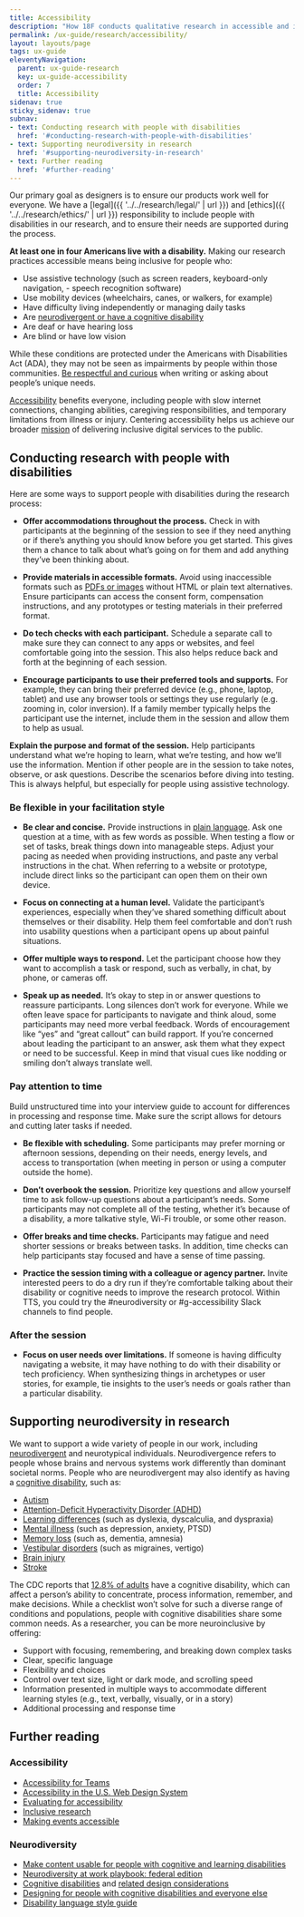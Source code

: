 ```yaml
---
title: Accessibility
description: "How 18F conducts qualitative research in accessible and inclusive ways"
permalink: /ux-guide/research/accessibility/
layout: layouts/page
tags: ux-guide
eleventyNavigation: 
  parent: ux-guide-research
  key: ux-guide-accessibility
  order: 7
  title: Accessibility
sidenav: true
sticky_sidenav: true
subnav:
- text: Conducting research with people with disabilities
  href: '#conducting-research-with-people-with-disabilities'
- text: Supporting neurodiversity in research
  href: '#supporting-neurodiversity-in-research'
- text: Further reading
  href: '#further-reading'
---
```


Our primary goal as designers is to ensure our products work well for everyone. We have a [legal]({{ '../../research/legal/' | url }}) and [ethics]({{ '../../research/ethics/' | url }}) responsibility to include people with disabilities in our research, and to ensure their needs are supported during the process.

**At least one in four Americans live with a disability.** Making our research practices accessible means being inclusive for people who:

- Use assistive technology (such as screen readers, keyboard-only navigation, - speech recognition software)
- Use mobility devices (wheelchairs, canes, or walkers, for example)
- Have difficulty living independently or managing daily tasks
- Are [neurodivergent or have a cognitive disability](#supporting-neurodiversity-in-research)
- Are deaf or have hearing loss
- Are blind or have low vision

While these conditions are protected under the Americans with Disabilities Act (ADA), they may not be seen as impairments by people within those communities. [Be respectful and curious](https://www.nih.gov/about-nih/what-we-do/science-health-public-trust/perspectives/writing-respectfully-person-first-identity-first-language) when writing or asking about people’s unique needs.

[Accessibility](https://18f-guides.netlify.app/accessibility/) benefits everyone, including people with slow internet connections, changing abilities, caregiving responsibilities, and temporary limitations from illness or injury. Centering accessibility helps us achieve our broader [mission](https://www.gsa.gov/about-us/organization/federal-acquisition-service/technology-transformation-services) of delivering inclusive digital services to the public.

## Conducting research with people with disabilities

Here are some ways to support people with disabilities during the research process:

- **Offer accommodations throughout the process.** Check in with participants at the beginning of the session to see if they need anything or if there’s anything you should know before you get started. This gives them a chance to talk about what’s going on for them and add anything they’ve been thinking about.

- **Provide materials in accessible formats.** Avoid using inaccessible formats such as [PDFs or images](https://www.section508.gov/create/) without HTML or plain text alternatives. Ensure participants can access the consent form, compensation instructions, and any prototypes or testing materials in their preferred format.

- **Do tech checks with each participant.** Schedule a separate call to make sure they can connect to any apps or websites, and feel comfortable going into the session. This also helps reduce back and forth at the beginning of each session.

- **Encourage participants to use their preferred tools and supports.** For example, they can bring their preferred device (e.g., phone, laptop, tablet) and use any browser tools or settings they use regularly (e.g. zooming in, color inversion). If a family member typically helps the participant use the internet, include them in the session and allow them to help as usual.

**Explain the purpose and format of the session.** Help participants understand what we’re hoping to learn, what we’re testing, and how we’ll use the information. Mention if other people are in the session to take notes, observe, or ask questions. Describe the scenarios before diving into testing. This is always helpful, but especially for people using assistive technology.

### Be flexible in your facilitation style

- **Be clear and concise.** Provide instructions in [plain language](https://www.plainlanguage.gov/). Ask one question at a time, with as few words as possible. When testing a flow or set of tasks, break things down into manageable steps. Adjust your pacing as needed when providing instructions, and paste any verbal instructions in the chat. When referring to a website or prototype, include direct links so the participant can open them on their own device.

- **Focus on connecting at a human level.** Validate the participant’s experiences, especially when they’ve shared something difficult about themselves or their disability. Help them feel comfortable and don’t rush into usability questions when a participant opens up about painful situations.

- **Offer multiple ways to respond.** Let the participant choose how they want to accomplish a task or respond, such as verbally, in chat, by phone, or cameras off.

- **Speak up as needed.** It’s okay to step in or answer questions to reassure participants. Long silences don’t work for everyone. While we often leave space for participants to navigate and think aloud, some participants may need more verbal feedback. Words of encouragement like “yes” and “great callout” can build rapport. If you’re concerned about leading the participant to an answer, ask them what they expect or need to be successful. Keep in mind that visual cues like nodding or smiling don’t always translate well.

### Pay attention to time

Build unstructured time into your interview guide to account for differences in processing and response time. Make sure the script allows for detours and cutting later tasks if needed.

- **Be flexible with scheduling.** Some participants may prefer morning or afternoon sessions, depending on their needs, energy levels, and access to transportation (when meeting in person or using a computer outside the home).

- **Don’t overbook the session.** Prioritize key questions and allow yourself time to ask follow-up questions about a participant’s needs. Some participants may not complete all of the testing, whether it’s because of a disability, a more talkative style, Wi-Fi trouble, or some other reason.

- **Offer breaks and time checks.** Participants may fatigue and need shorter sessions or breaks between tasks. In addition, time checks can help participants stay focused and have a sense of time passing.

- **Practice the session timing with a colleague or agency partner.** Invite interested peers to do a dry run if they’re comfortable talking about their disability or cognitive needs to improve the research protocol. Within TTS, you could try the #neurodiversity or #g-accessibility Slack channels to find people.

### After the session

- **Focus on user needs over limitations.** If someone is having difficulty navigating a website, it may have nothing to do with their disability or tech proficiency. When synthesizing things in archetypes or user stories, for example, tie insights to the user’s needs or goals rather than a particular disability.

## Supporting neurodiversity in research

We want to support a wide variety of people in our work, including [neurodivergent](https://en.wikipedia.org/wiki/Neurodiversity#Neurodivergent) and neurotypical individuals. Neurodivergence refers to people whose brains and nervous systems work differently than dominant societal norms. People who are neurodivergent may also identify as having a [cognitive disability](https://webaim.org/articles/cognitive/), such as:

- [Autism](https://www.nimh.nih.gov/health/topics/autism-spectrum-disorders-asd)
- [Attention-Deficit Hyperactivity Disorder (ADHD)](https://www.nimh.nih.gov/health/topics/attention-deficit-hyperactivity-disorder-adhd)
- [Learning differences](https://www.nichd.nih.gov/health/topics/learningdisabilities) (such as dyslexia, dyscalculia, and dyspraxia)
- [Mental illness](https://www.nimh.nih.gov/health/statistics/mental-illness) (such as depression, anxiety, PTSD)
- [Memory loss](https://www.nia.nih.gov/health/memory-loss-and-forgetfulness/memory-problems-forgetfulness-and-aging) (such as, dementia, amnesia)
- [Vestibular disorders](https://www.ncbi.nlm.nih.gov/pmc/articles/PMC3096243/) (such as migraines, vertigo)
- [Brain injury](https://www.ninds.nih.gov/health-information/disorders/traumatic-brain-injury-tbi)
- [Stroke](https://www.ninds.nih.gov/health-information/stroke/stroke-overview)

The CDC reports that [12.8% of adults](https://www.cdc.gov/ncbddd/disabilityandhealth/infographic-disability-impacts-all.html) have a cognitive disability, which can affect a person’s ability to concentrate, process information, remember, and make decisions. While a checklist won’t solve for such a diverse range of conditions and populations, people with cognitive disabilities share some common needs. As a researcher, you can be more neuroinclusive by offering:

- Support with focusing, remembering, and breaking down complex tasks
- Clear, specific language
- Flexibility and choices
- Control over text size, light or dark mode, and scrolling speed
- Information presented in multiple ways to accommodate different learning styles (e.g., text, verbally, visually, or in a story)
- Additional processing and response time

## Further reading

### Accessibility

- [Accessibility for Teams](https://digital.gov/guides/accessibility-for-teams/)
- [Accessibility in the U.S. Web Design System](https://designsystem.digital.gov/documentation/accessibility/)
- [Evaluating for accessibility](http://www.uiaccess.com/accessucd/evaluate.html)
- [Inclusive research](https://medium.com/@inclusive.research.guide)
- [Making events accessible](https://www.w3.org/WAI/teach-advocate/accessible-presentations/)

### Neurodiversity

- [Make content usable for people with cognitive and learning disabilities](https://www.w3.org/TR/coga-usable/)
- [Neurodiversity at work playbook: federal edition](https://sites.uw.edu/neurodiversity/publications/neurodiversity-at-work-playbook/)
- [Cognitive disabilities](https://webaim.org/articles/cognitive/cognitive_too_little/) and [related design considerations](https://webaim.org/articles/cognitive/conceptualize/)
- [Designing for people with cognitive disabilities and everyone else](https://www.youtube.com/watch?v=9Ae8bUlSSXU)
- [Disability language style guide](https://ncdj.org/style-guide/)